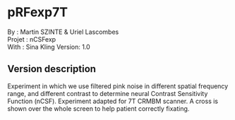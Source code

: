 # pRFexp7T
By :      Martin SZINTE & Uriel Lascombes<br/>
Projet :  nCSFexp<br/>
With :    Sina Kling
Version:  1.0<br/>

## Version description
Experiment in which we use filtered pink noise in different spatial frequency range, and different contrast to determine neural Contrast Sensitivity Function (nCSF). Experiment adapted for 7T CRMBM scanner.  A cross is shown over the whole screen to help patient correctly fixating.

